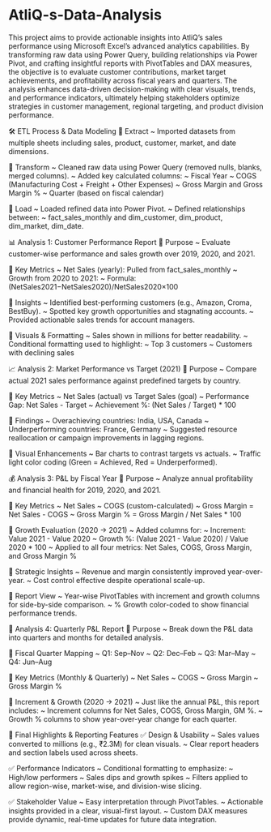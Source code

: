 # AtliQ-s-Data-Analysis

This project aims to provide actionable insights into AtliQ’s sales performance using Microsoft Excel’s advanced analytics capabilities. By transforming raw data using Power Query, building relationships via Power Pivot, and crafting insightful reports with PivotTables and DAX measures, the objective is to evaluate customer contributions, market target achievements, and profitability across fiscal years and quarters. The analysis enhances data-driven decision-making with clear visuals, trends, and performance indicators, ultimately helping stakeholders optimize strategies in customer management, regional targeting, and product division performance.


🛠️ ETL Process & Data Modeling
🔹 Extract
  ~ Imported datasets from multiple sheets including sales, product, customer, market, and date dimensions.
  
🔹 Transform
  ~ Cleaned raw data using Power Query (removed nulls, blanks, merged columns).
  ~ Added key calculated columns:
  ~ Fiscal Year
  ~ COGS (Manufacturing Cost + Freight + Other Expenses)
  ~ Gross Margin and Gross Margin %
  ~ Quarter (based on fiscal calendar)

🔹 Load
  ~ Loaded refined data into Power Pivot.
  ~ Defined relationships between:
  ~ fact_sales_monthly and dim_customer, dim_product, dim_market, dim_date.
  

📊 Analysis 1: Customer Performance Report
🔹 Purpose
  ~ Evaluate customer-wise performance and sales growth over 2019, 2020, and 2021.

🔹 Key Metrics
  ~ Net Sales (yearly): Pulled from fact_sales_monthly
  ~ Growth from 2020 to 2021:
    ~ Formula:
      (NetSales2021−NetSales2020)/NetSales2020×100

🔹 Insights
  ~ Identified best-performing customers (e.g., Amazon, Croma, BestBuy).
  ~ Spotted key growth opportunities and stagnating accounts.
  ~ Provided actionable sales trends for account managers.

🔹 Visuals & Formatting
  ~ Sales shown in millions for better readability.
  ~ Conditional formatting used to highlight:
  ~ Top 3 customers
  ~ Customers with declining sales

📈 Analysis 2: Market Performance vs Target (2021)
🔹 Purpose
  ~ Compare actual 2021 sales performance against predefined targets by country.

🔹 Key Metrics
  ~ Net Sales (actual) vs Target Sales (goal)
  ~ Performance Gap: Net Sales - Target
  ~ Achievement %: (Net Sales / Target) * 100

🔹 Findings
  ~ Overachieving countries: India, USA, Canada
  ~ Underperforming countries: France, Germany
  ~ Suggested resource reallocation or campaign improvements in lagging regions.

🔹 Visual Enhancements
  ~ Bar charts to contrast targets vs actuals.
  ~ Traffic light color coding (Green = Achieved, Red = Underperformed).

💰 Analysis 3: P&L by Fiscal Year
🔹 Purpose
  ~ Analyze annual profitability and financial health for 2019, 2020, and 2021.

🔹 Key Metrics
  ~ Net Sales
  ~ COGS (custom-calculated)
  ~ Gross Margin = Net Sales - COGS
  ~ Gross Margin % = Gross Margin / Net Sales * 100

🔹 Growth Evaluation (2020 → 2021)
  ~ Added columns for:
  ~ Increment:
      Value 2021 - Value 2020
  ~ Growth %:
      (Value 2021 - Value 2020) / Value 2020 * 100
  ~ Applied to all four metrics: Net Sales, COGS, Gross Margin, and Gross Margin %

🔹 Strategic Insights
  ~ Revenue and margin consistently improved year-over-year.
  ~ Cost control effective despite operational scale-up.

🔹 Report View
  ~ Year-wise PivotTables with increment and growth columns for side-by-side comparison.
  ~ % Growth color-coded to show financial performance trends.

📆 Analysis 4: Quarterly P&L Report
🔹 Purpose
  ~ Break down the P&L data into quarters and months for detailed analysis.
  
🔹 Fiscal Quarter Mapping
  ~ Q1: Sep–Nov
  ~ Q2: Dec–Feb
  ~ Q3: Mar–May
  ~ Q4: Jun–Aug

🔹 Key Metrics (Monthly & Quarterly)
  ~ Net Sales
  ~ COGS
  ~ Gross Margin
 ~ Gross Margin %

🔹 Increment & Growth (2020 → 2021)
  ~ Just like the annual P&L, this report includes:
  ~ Increment columns for Net Sales, COGS, Gross Margin, GM %.
  ~ Growth % columns to show year-over-year change for each quarter.

🌟 Final Highlights & Reporting Features
✅ Design & Usability
  ~ Sales values converted to millions (e.g., ₹2.3M) for clean visuals.
  ~ Clear report headers and section labels used across sheets.

✅ Performance Indicators
  ~ Conditional formatting to emphasize:
  ~ High/low performers
  ~ Sales dips and growth spikes
  ~ Filters applied to allow region-wise, market-wise, and division-wise slicing.

✅ Stakeholder Value
  ~ Easy interpretation through PivotTables.
  ~ Actionable insights provided in a clear, visual-first layout.
  ~ Custom DAX measures provide dynamic, real-time updates for future data integration.
